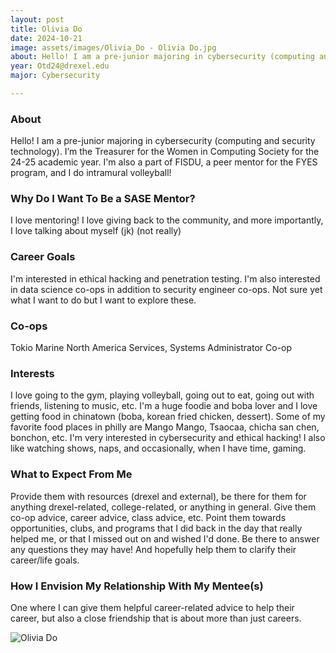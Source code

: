 ```yaml
---
layout: post
title: Olivia Do 
date: 2024-10-21
image: assets/images/Olivia_Do - Olivia Do.jpg
about: Hello! I am a pre-junior majoring in cybersecurity (computing and security technology). I’m the Treasurer for the Women in Computing Society for the 24-25 academic year. I'm also a part of FISDU, a peer mentor for the FYES program, and I do intramural volleyball! 
year: Otd24@drexel.edu
major: Cybersecurity 

---
```


### About

Hello! I am a pre-junior majoring in cybersecurity (computing and security technology). I’m the Treasurer for the Women in Computing Society for the 24-25 academic year. I'm also a part of FISDU, a peer mentor for the FYES program, and I do intramural volleyball! 

### Why Do I Want To Be a SASE Mentor?

I love mentoring! I love giving back to the community, and more importantly, I love talking about myself (jk) (not really)

### Career Goals

I'm interested in ethical hacking and penetration testing. I'm also interested in data science co-ops in addition to security engineer co-ops. Not sure yet what I want to do but I want to explore these.

### Co-ops

Tokio Marine North America Services, Systems Administrator Co-op

### Interests

I love going to the gym, playing volleyball, going out to eat, going out with friends, listening to music, etc. I'm a huge foodie and boba lover and I love getting food in chinatown (boba, korean fried chicken, dessert). Some of my favorite food places in philly are Mango Mango, Tsaocaa, chicha san chen, bonchon, etc. I'm very interested in cybersecurity and ethical hacking! I also like watching shows, naps, and occasionally, when I have time, gaming. 

### What to Expect From Me

Provide them with resources (drexel and external), be there for them for anything drexel-related, college-related, or anything in general. Give them co-op advice, career advice, class advice, etc. Point them towards opportunities, clubs, and programs that I did back in the day that really helped me, or that I missed out on and wished I'd done. Be there to answer any questions they may have! And hopefully help them to clarify their career/life goals.

### How I Envision My Relationship With My Mentee(s) 

One where I can give them helpful career-related advice to help their career, but also a close friendship that is about more than just careers. 

<div class="text-center my-5">
    <img src="https://sase-drexel.github.io/mentorship-2024/assets/images/Olivia_Do - Olivia Do.jpg" alt="Olivia Do" class="rounded post-img" />
</div>
